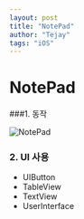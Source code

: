 ```yaml
---
layout: post
title: "NotePad"
author: "Tejay"
tags: "iOS"
---
```


# NotePad

###1. 동작

![NotePad](https://simajune.github.io/img/posting/NotePad.gif)



### 2. UI 사용

- UIButton
- TableView
- TextView
- UserInterface
